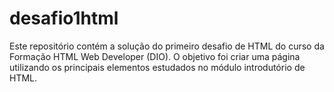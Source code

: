 # desafio1html
Este repositório contém a solução do primeiro desafio de HTML do curso da Formação HTML Web Developer (DIO). O objetivo foi criar uma página utilizando os principais elementos estudados no módulo introdutório de HTML.
